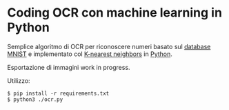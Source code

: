 # Coding OCR con machine learning in Python

Semplice algoritmo di OCR per riconoscere numeri basato sul [database MNIST](https://it.wikipedia.org/wiki/MNIST_database) e implementato col [K-nearest neighbors](https://it.wikipedia.org/wiki/K-nearest_neighbors) in [Python](https://github.com/topics/python).

Esportazione di immagini work in progress.

Utilizzo:
```console
$ pip install -r requirements.txt
$ python3 ./ocr.py
```